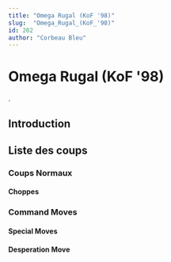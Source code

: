 ```yaml
---
title: "Omega Rugal (KoF '98)"
slug:  "Omega_Rugal_(KoF_'98)"
id: 202
author: "Corbeau Bleu"
---
```


# Omega Rugal (KoF '98)

.

## Introduction

## Liste des coups

### Coups Normaux

#### Choppes

### Command Moves

#### Special Moves

#### Desperation Move
